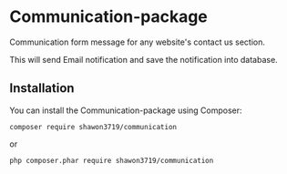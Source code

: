 Communication-package
=====================

Communication form message for any website's contact us section.

This will send Email notification and save the notification into database.

Installation
------------

You can install the Communication-package using Composer:

```
composer require shawon3719/communication
```
or
```
php composer.phar require shawon3719/communication
```
